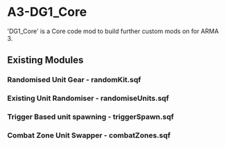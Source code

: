 # A3-DG1_Core
'DG1_Core' is a Core code mod to build further custom mods on for ARMA 3.
## Existing Modules
### Randomised Unit Gear - randomKit.sqf
### Existing Unit Randomiser - randomiseUnits.sqf
### Trigger Based unit spawning - triggerSpawn.sqf
### Combat Zone Unit Swapper - combatZones.sqf
